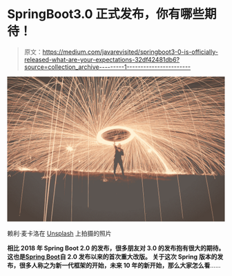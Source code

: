# SpringBoot3.0 正式发布，你有哪些期待！

> 原文：<https://medium.com/javarevisited/springboot3-0-is-officially-released-what-are-your-expectations-32df42481db6?source=collection_archive---------1----------------------->

![](img/778aa08f7980ba9d77bff3d82ef11755.png)

赖利·麦卡洛在 [Unsplash](https://unsplash.com?utm_source=medium&utm_medium=referral) 上拍摄的照片

**相比 2018 年 Spring Boot 2.0 的发布，很多朋友对 3.0 的发布抱有很大的期待。这也是**[**Spring Boot**](/javarevisited/top-10-courses-to-learn-spring-boot-in-2020-best-of-lot-6ffce88a1b6e)**自 2.0 发布以来的首次重大改版。
关于这次 Spring 版本的发布，很多人称之为新一代框架的开始，未来 10 年的新开始，那么大家怎么看**……